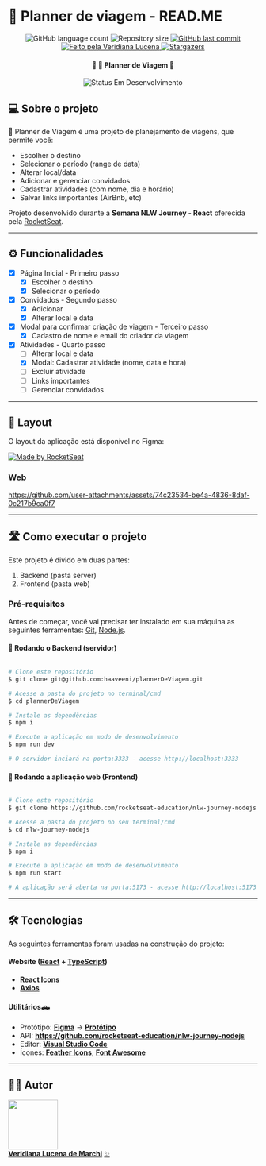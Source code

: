 # 📅 Planner de viagem - READ.ME

<p align="center">
  <img alt="GitHub language count" src="https://img.shields.io/github/languages/count/haaveeni/plannerDeViagem?color=%2304D361">

  <img alt="Repository size" src="https://img.shields.io/github/repo-size/haaveeni/plannerDeViagem">
  
  <a href="https://github.com/haaveeni/plannerDeViagem/commits/main">
    <img alt="GitHub last commit" src="https://img.shields.io/github/last-commit/haaveeni/plannerDeViagem">
  </a>
  
   <a href="">
    <img alt="Feito pela Veridiana Lucena" src="https://img.shields.io/badge/feito-por%20Veridiana%20Lucena-D818A5">
   </a>
   
   <a href="https://github.com/haaveeni/plannerDeViagem/stargazers">
    <img alt="Stargazers" src="https://img.shields.io/github/stars/haaveeni/plannerDeViagem?style=social">
  </a>

<h4 align="center"> 
	🚧 📅 Planner de Viagem 🚧
</h4>

<p align="center">
	<img alt="Status Em Desenvolvimento" src="https://img.shields.io/badge/STATUS-EM%20DESENVOLVIMENTO-green">
<!-- 	<img alt="Status Concluído" src="https://img.shields.io/badge/STATUS-CONCLU%C3%8DDO-brightgreen"> -->
</p>

## 💻 Sobre o projeto

📅 Planner de Viagem é uma projeto de planejamento de viagens, que permite você:
<ul>
  <li>Escolher o destino</li>
  <li>Selecionar o período (range de data)</li>
  <li>Alterar local/data</li>
  <li>Adicionar e gerenciar convidados</li>
  <li>Cadastrar atividades (com nome, dia e horário) </li>
  <li>Salvar links importantes (AirBnb, etc)</li>
</ul>


Projeto desenvolvido durante a **Semana NLW Journey - React** oferecida pela [RocketSeat](https://app.rocketseat.com.br/).

---

## ⚙️ Funcionalidades

- [x] Página Inicial - Primeiro passo
  - [x] Escolher o destino
  - [x] Selecionar o período
     
- [x] Convidados - Segundo passo
  - [x] Adicionar
  - [x] Alterar local e data
     
- [x] Modal para confirmar criação de viagem - Terceiro passo
  - [x] Cadastro de nome e email do criador da viagem

- [x] Atividades - Quarto passo
  - [ ] Alterar local e data
  - [x] Modal: Cadastrar atividade (nome, data e hora)
  - [ ] Excluir atividade
  - [ ] Links importantes
  - [ ] Gerenciar convidados

---

## 🎨 Layout

O layout da aplicação está disponível no Figma:

<a target="_blank" href="https://www.figma.com/design/SQW4NRm7ewO1F9SCmToIPj/NLW-Journey-%E2%80%A2-Planejador-de-viagem-(Community)?node-id=3-376&t=ShKQPkUxITMikXsj-0">
  <img alt="Made by RocketSeat" src="https://img.shields.io/badge/Acessar%20Layout%20-Figma-%2304D361">
</a>

### Web

https://github.com/user-attachments/assets/74c23534-be4a-4836-8daf-0c217b9ca0f7

---

## 🛣️ Como executar o projeto

Este projeto é divido em duas partes:
1. Backend (pasta server) 
2. Frontend (pasta web)

### Pré-requisitos

Antes de começar, você vai precisar ter instalado em sua máquina as seguintes ferramentas:
[Git](https://git-scm.com), [Node.js](https://nodejs.org/en/). 

#### 🎲 Rodando o Backend (servidor)

```bash

# Clone este repositório
$ git clone git@github.com:haaveeni/plannerDeViagem.git

# Acesse a pasta do projeto no terminal/cmd
$ cd plannerDeViagem

# Instale as dependências
$ npm i

# Execute a aplicação em modo de desenvolvimento
$ npm run dev

# O servidor inciará na porta:3333 - acesse http://localhost:3333 

```

#### 🧭 Rodando a aplicação web (Frontend)

```bash

# Clone este repositório
$ git clone https://github.com/rocketseat-education/nlw-journey-nodejs.git

# Acesse a pasta do projeto no seu terminal/cmd
$ cd nlw-journey-nodejs

# Instale as dependências
$ npm i

# Execute a aplicação em modo de desenvolvimento
$ npm run start

# A aplicação será aberta na porta:5173 - acesse http://localhost:5173

```

---

## 🛠 Tecnologias

As seguintes ferramentas foram usadas na construção do projeto:

#### **Website**  ([React](https://reactjs.org/)  +  [TypeScript](https://www.typescriptlang.org/))

-   **[React Icons](https://react-icons.github.io/react-icons/)**
-   **[Axios](https://github.com/axios/axios)**


#### **Utilitários**🛻

-   Protótipo:  **[Figma](https://www.figma.com/)**  →  **[Protótipo](https://www.figma.com/design/SQW4NRm7ewO1F9SCmToIPj/NLW-Journey-%E2%80%A2-Planejador-de-viagem-(Community)?node-id=3-376&t=ShKQPkUxITMikXsj-0)**
-   API:  **https://github.com/rocketseat-education/nlw-journey-nodejs**
-   Editor:  **[Visual Studio Code](https://code.visualstudio.com/)**
-   Ícones:  **[Feather Icons](https://feathericons.com/)**,  **[Font Awesome](https://fontawesome.com/)**

---

## 🧙‍♂️ Autor

<a href="https://www.linkedin.com/in/veridiana-lucena/">
 <img src="https://media.licdn.com/dms/image/D4D03AQE7TU2xzZdMtQ/profile-displayphoto-shrink_200_200/0/1715875083059?e=1727308800&v=beta&t=IMNulLJ8nfCxPci-BR6WRLSwNtphIVhohpEqlGyt9QI" width="100px;" alt=""/>
 <br />
 <b>Veridiana Lucena de Marchi</b></a> <a href="" title="">✨</a>
 <br />
